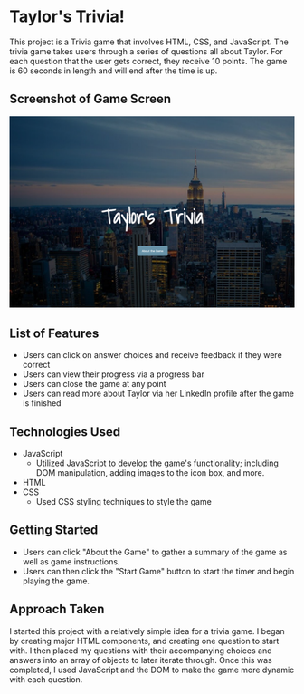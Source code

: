 # Taylor's Trivia!

This project is a Trivia game that involves HTML, CSS, and JavaScript.  The trivia game takes users through a series of questions all about Taylor.  For each question that the user gets correct, they receive 10 points.  The game is 60 seconds in length and will end after the time is up.

## Screenshot of Game Screen

![preview](screenshot.jpg)

## List of Features

- Users can click on answer choices and receive feedback if they were correct
- Users can view their progress via a progress bar
- Users can close the game at any point
- Users can read more about Taylor via her LinkedIn profile after the game is finished

## Technologies Used

- JavaScript
    - Utilized JavaScript to develop the game's functionality; including DOM manipulation, adding images to the icon box, and more.
- HTML
- CSS
    - Used CSS styling techniques to style the game

## Getting Started

- Users can click "About the Game" to gather a summary of the game as well as game instructions.
- Users can then click the "Start Game" button to start the timer and begin playing the game.

## Approach Taken

I started this project with a relatively simple idea for a trivia game.  I began by creating major HTML components, and creating one question to start with.  I then placed my questions with their accompanying choices and answers into an array of objects to later iterate through.  Once this was completed, I used JavaScript and the DOM to make the game more dynamic with each question.